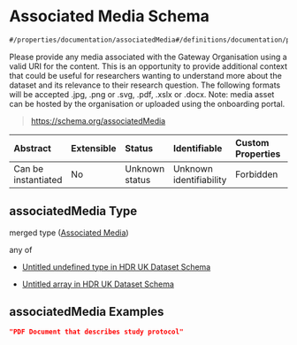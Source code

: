 # Associated Media Schema

```txt
#/properties/documentation/associatedMedia#/definitions/documentation/properties/associatedMedia
```

Please provide any media associated with the Gateway Organisation using a valid URI for the content. This is an opportunity to provide additional context that could be useful for researchers wanting to understand more about the dataset and its relevance to their research question. The following formats will be accepted .jpg, .png or .svg, .pdf, .xslx or .docx. Note: media asset can be hosted by the organisation or uploaded using the onboarding portal.

> <https://schema.org/associatedMedia>

| Abstract            | Extensible | Status         | Identifiable            | Custom Properties | Additional Properties | Access Restrictions | Defined In                                                                                        |
| :------------------ | :--------- | :------------- | :---------------------- | :---------------- | :-------------------- | :------------------ | :------------------------------------------------------------------------------------------------ |
| Can be instantiated | No         | Unknown status | Unknown identifiability | Forbidden         | Allowed               | none                | [dataset.schema.json*](../../../schema/dataset/latest/dataset.schema.json "open original schema") |

## associatedMedia Type

merged type ([Associated Media](dataset-definitions-documentation-properties-associated-media.md))

any of

*   [Untitled undefined type in HDR UK Dataset Schema](dataset-definitions-documentation-properties-associated-media-anyof-0.md "check type definition")

*   [Untitled array in HDR UK Dataset Schema](dataset-definitions-documentation-properties-associated-media-anyof-1.md "check type definition")

## associatedMedia Examples

```json
"PDF Document that describes study protocol"
```
